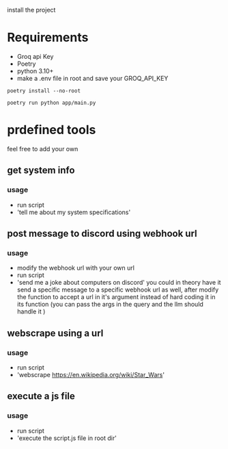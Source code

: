 
install the project
# Requirements
- Groq api Key
- Poetry
- python 3.10+
- make a .env file in root and save your GROQ_API_KEY

```
poetry install --no-root
```

```
poetry run python app/main.py
```

# prdefined tools
feel free to add your own
## get system info
### usage
- run script 
- 'tell me about my system specifications'

## post message to discord using webhook url
### usage
- modify the webhook url with your own url
- run script 
- 'send me a joke about computers on discord'
you could in theory have it send a specific message to a specific webhook url as well, after modify the function to accept a url in it's argument instead of hard coding it in its function
(you can pass the args in the query and the llm should handle it )

## webscrape using a url
### usage
- run script 
- 'webscrape https://en.wikipedia.org/wiki/Star_Wars'

## execute a js file
### usage
- run script 
- 'execute the script.js file in root dir'